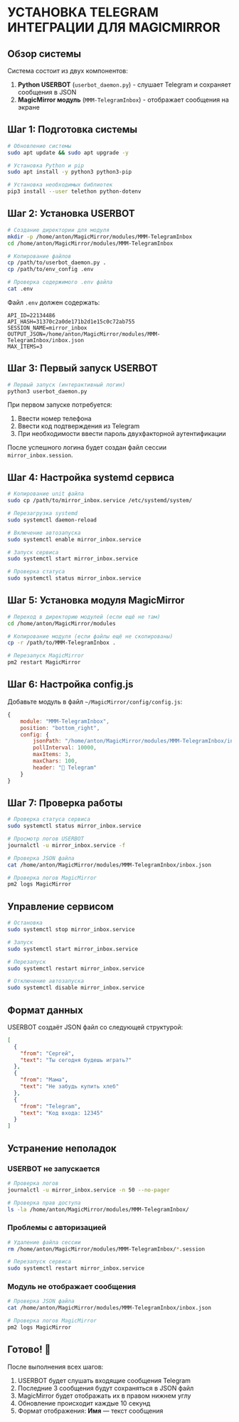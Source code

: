 # УСТАНОВКА TELEGRAM ИНТЕГРАЦИИ ДЛЯ MAGICMIRROR

## Обзор системы

Система состоит из двух компонентов:
1. **Python USERBOT** (`userbot_daemon.py`) - слушает Telegram и сохраняет сообщения в JSON
2. **MagicMirror модуль** (`MMM-TelegramInbox`) - отображает сообщения на экране

## Шаг 1: Подготовка системы

```bash
# Обновление системы
sudo apt update && sudo apt upgrade -y

# Установка Python и pip
sudo apt install -y python3 python3-pip

# Установка необходимых библиотек
pip3 install --user telethon python-dotenv
```

## Шаг 2: Установка USERBOT

```bash
# Создание директории для модуля
mkdir -p /home/anton/MagicMirror/modules/MMM-TelegramInbox
cd /home/anton/MagicMirror/modules/MMM-TelegramInbox

# Копирование файлов
cp /path/to/userbot_daemon.py .
cp /path/to/env_config .env

# Проверка содержимого .env файла
cat .env
```

Файл `.env` должен содержать:
```
API_ID=22134486
API_HASH=31370c2a0de171b2d1e15c0c72ab755
SESSION_NAME=mirror_inbox
OUTPUT_JSON=/home/anton/MagicMirror/modules/MMM-TelegramInbox/inbox.json
MAX_ITEMS=3
```

## Шаг 3: Первый запуск USERBOT

```bash
# Первый запуск (интерактивный логин)
python3 userbot_daemon.py
```

При первом запуске потребуется:
1. Ввести номер телефона
2. Ввести код подтверждения из Telegram
3. При необходимости ввести пароль двухфакторной аутентификации

После успешного логина будет создан файл сессии `mirror_inbox.session`.

## Шаг 4: Настройка systemd сервиса

```bash
# Копирование unit файла
sudo cp /path/to/mirror_inbox.service /etc/systemd/system/

# Перезагрузка systemd
sudo systemctl daemon-reload

# Включение автозапуска
sudo systemctl enable mirror_inbox.service

# Запуск сервиса
sudo systemctl start mirror_inbox.service

# Проверка статуса
sudo systemctl status mirror_inbox.service
```

## Шаг 5: Установка модуля MagicMirror

```bash
# Переход в директорию модулей (если ещё не там)
cd /home/anton/MagicMirror/modules

# Копирование модуля (если файлы ещё не скопированы)
cp -r /path/to/MMM-TelegramInbox .

# Перезапуск MagicMirror
pm2 restart MagicMirror
```

## Шаг 6: Настройка config.js

Добавьте модуль в файл `~/MagicMirror/config/config.js`:

```javascript
{
    module: "MMM-TelegramInbox",
    position: "bottom_right",
    config: {
        jsonPath: "/home/anton/MagicMirror/modules/MMM-TelegramInbox/inbox.json",
        pollInterval: 10000,
        maxItems: 3,
        maxChars: 100,
        header: "📱 Telegram"
    }
}
```

## Шаг 7: Проверка работы

```bash
# Проверка статуса сервиса
sudo systemctl status mirror_inbox.service

# Просмотр логов USERBOT
journalctl -u mirror_inbox.service -f

# Проверка JSON файла
cat /home/anton/MagicMirror/modules/MMM-TelegramInbox/inbox.json

# Проверка логов MagicMirror
pm2 logs MagicMirror
```

## Управление сервисом

```bash
# Остановка
sudo systemctl stop mirror_inbox.service

# Запуск
sudo systemctl start mirror_inbox.service

# Перезапуск
sudo systemctl restart mirror_inbox.service

# Отключение автозапуска
sudo systemctl disable mirror_inbox.service
```

## Формат данных

USERBOT создаёт JSON файл со следующей структурой:

```json
[
  {
    "from": "Сергей",
    "text": "Ты сегодня будешь играть?"
  },
  {
    "from": "Мама",
    "text": "Не забудь купить хлеб"
  },
  {
    "from": "Telegram",
    "text": "Код входа: 12345"
  }
]
```

## Устранение неполадок

### USERBOT не запускается
```bash
# Проверка логов
journalctl -u mirror_inbox.service -n 50 --no-pager

# Проверка прав доступа
ls -la /home/anton/MagicMirror/modules/MMM-TelegramInbox/
```

### Проблемы с авторизацией
```bash
# Удаление файла сессии
rm /home/anton/MagicMirror/modules/MMM-TelegramInbox/*.session

# Перезапуск сервиса
sudo systemctl restart mirror_inbox.service
```

### Модуль не отображает сообщения
```bash
# Проверка JSON файла
cat /home/anton/MagicMirror/modules/MMM-TelegramInbox/inbox.json

# Проверка логов MagicMirror
pm2 logs MagicMirror
```

## Готово! 🎉

После выполнения всех шагов:
1. USERBOT будет слушать входящие сообщения Telegram
2. Последние 3 сообщения будут сохраняться в JSON файл
3. MagicMirror будет отображать их в правом нижнем углу
4. Обновление происходит каждые 10 секунд
5. Формат отображения: **Имя** — текст сообщения
